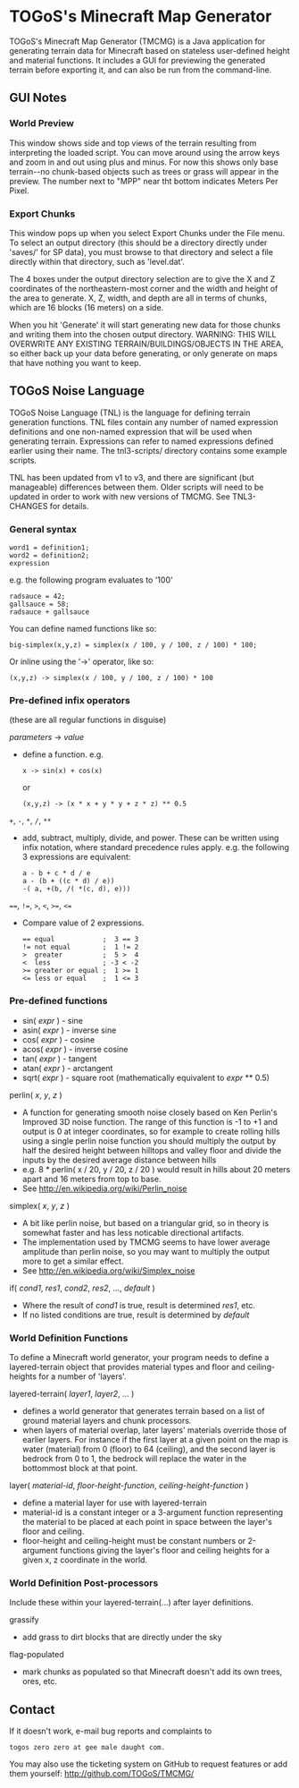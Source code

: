 # TOGoS's Minecraft Map Generator

TOGoS's Minecraft Map Generator (TMCMG) is a Java application for
generating terrain data for Minecraft based on stateless user-defined
height and material functions.  It includes a GUI for previewing
the generated terrain before exporting it, and can also be run from
the command-line.



## GUI Notes
### World Preview

This window shows side and top views of the terrain resulting from
interpreting the loaded script.  You can move around using the arrow
keys and zoom in and out using plus and minus.  For now this shows
only base terrain--no chunk-based objects such as trees or grass will
appear in the preview.  The number next to "MPP" near tht bottom
indicates Meters Per Pixel.



### Export Chunks

This window pops up when you select Export Chunks under the File menu.
To select an output directory (this should be a directory directly
under 'saves/' for SP data), you must browse to that directory and
select a file directly within that directory, such as 'level.dat'.

The 4 boxes under the output directory selection are to give the
X and Z coordinates of the northeastern-most corner and the width and
height of the area to generate.  X, Z, width, and depth are all in terms
of chunks, which are 16 blocks (16 meters) on a side.

When you hit 'Generate' it will start generating new data for
those chunks and writing them into the chosen output directory.
WARNING: THIS WILL OVERWRITE ANY EXISTING TERRAIN/BUILDINGS/OBJECTS
IN THE AREA, so either back up your data before generating, or only generate
on maps that have nothing you want to keep.



## TOGoS Noise Language

TOGoS Noise Language (TNL) is the language for defining terrain
generation functions.  TNL files contain any number of named expression
definitions and one non-named expression that will be used when generating
terrain.  Expressions can refer to named expressions defined earlier using
their name.  The tnl3-scripts/ directory contains some example scripts.

TNL has been updated from v1 to v3, and there are significant (but
manageable) differences between them.  Older scripts will need to
be updated in order to work with new versions of TMCMG.
See TNL3-CHANGES for details.



### General syntax

    word1 = definition1;
    word2 = definition2;
    expression

e.g.  the following program evaluates to '100'

    radsauce = 42;
    gallsauce = 58;
    radsauce + gallsauce

You can define named functions like so:

    big-simplex(x,y,z) = simplex(x / 100, y / 100, z / 100) * 100; 
  
Or inline using the '->' operator, like so:

    (x,y,z) -> simplex(x / 100, y / 100, z / 100) * 100



### Pre-defined infix operators

(these are all regular functions in disguise) 

_parameters_ -> _value_
  - define a function. e.g.
    
        x -> sin(x) + cos(x)
    
    or
    
        (x,y,z) -> (x * x + y * y + z * z) ** 0.5

```+```, ```-```, ```*```, ```/```, ```**```

  - add, subtract, multiply, divide, and power.
    These can be written using infix notation, where
    standard precedence rules apply.  e.g.  the following 3
    expressions are equivalent:
    
        a - b + c * d / e
        a - (b + ((c * d) / e))
        -( a, +(b, /( *(c, d), e)))

```==```, ```!=```, ```>```, ```<```, ```>=```, ```<=```

  - Compare value of 2 expressions.
    
        == equal            ;  3 == 3
        != not equal        ;  1 != 2
        >  greater          ;  5 >  4
        <  less             ; -3 < -2
        >= greater or equal ;  1 >= 1
        <= less or equal    ;  1 <= 3



### Pre-defined functions

  - sin( _expr_ ) - sine
  - asin( _expr_ ) - inverse sine
  - cos( _expr_ ) - cosine
  - acos( _expr_ ) - inverse cosine
  - tan( _expr_ ) - tangent
  - atan( _expr_ ) - arctangent
  - sqrt( _expr_ ) - square root (mathematically equivalent to _expr_ ** 0.5)

perlin( _x_, _y_, _z_ )
  - A function for generating smooth noise closely based on Ken Perlin's
    Improved 3D noise function.  The range of this function is -1 to +1
    and output is 0 at integer coordinates, so for example to create
    rolling hills using a single perlin noise function you should multiply
    the output by half the desired height between hilltops and valley floor
    and divide the inputs by the desired average distance between hills
  - e.g. 8 * perlin( x / 20, y / 20, z / 20 )
    would result in hills about 20 meters apart and 16 meters from top to
    base.
  - See http://en.wikipedia.org/wiki/Perlin_noise

simplex( _x_, _y_, _z_ )
  - A bit like perlin noise, but based on a triangular grid, so in
    theory is somewhat faster and has less noticable directional artifacts.
  - The implementation used by TMCMG seems to have lower average amplitude
    than perlin noise, so you may want to multiply the output more to get
    a similar effect.
  - See http://en.wikipedia.org/wiki/Simplex_noise

if( _cond1_, _res1_, _cond2_, _res2_, ..., _default_ )
  - Where the result of _cond1_ is true, result is determined _res1_, etc.
  - If no listed conditions are true, result is determined by _default_

### World Definition Functions

To define a Minecraft world generator, your program needs to define
a layered-terrain object that provides material types and floor and
ceiling-heights for a number of 'layers'. 

layered-terrain( _layer1_, _layer2_, ... )
  - defines a world generator that generates terrain based on a list
    of ground material layers and chunk processors.
  - when layers of material overlap, later layers' materials override
    those of earlier layers.  For instance if the first layer at a given
    point on the map is water (material) from 0 (floor) to 64 (ceiling),
    and the second layer is bedrock from 0 to 1, the bedrock will
    replace the water in the bottommost block at that point.

layer( _material-id_, _floor-height-function_, _ceiling-height-function_ )
  - define a material layer for use with layered-terrain
  - material-id is a constant integer or a 3-argument function
    representing the material to be placed at each point in space
    between the layer's floor and ceiling.
  - floor-height and ceiling-height must be constant numbers or
    2-argument functions giving the layer's floor and ceiling heights
    for a given x, z coordinate in the world.

### World Definition Post-processors

Include these within your layered-terrain(...) after layer definitions.

grassify
  - add grass to dirt blocks that are directly under the sky

flag-populated
  - mark chunks as populated so that Minecraft doesn't add its own trees,
    ores, etc.



## Contact

If it doesn't work, e-mail bug reports and complaints to

    togos zero zero at gee male daught com.

You may also use the ticketing system on GitHub to request
features or add them yourself: http://github.com/TOGoS/TMCMG/
